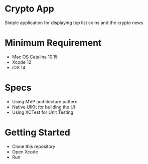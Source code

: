 # Crypto App
Simple application for displaying top list coins and the crypto news

# Minimum Requirement
- Mac OS Catalina 10.15
- Xcode 12
- iOS 14

# Specs
- Using MVP architecture pattern
- Native UIKIt for building the UI
- Using XCTest for Unit Testing

# Getting Started
- Clone this repository
- Open Xcode
- Run
